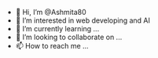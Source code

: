 - 👋 Hi, I’m @Ashmita80
- 👀 I’m interested in web developing and AI
- 🌱 I’m currently learning ...
- 💞️ I’m looking to collaborate on ...
- 📫 How to reach me ...

<!---
Ashmita80/Ashmita80 is a ✨ special ✨ repository because its `README.md` (this file) appears on your GitHub profile.
You can click the Preview link to take a look at your changes.
--->
